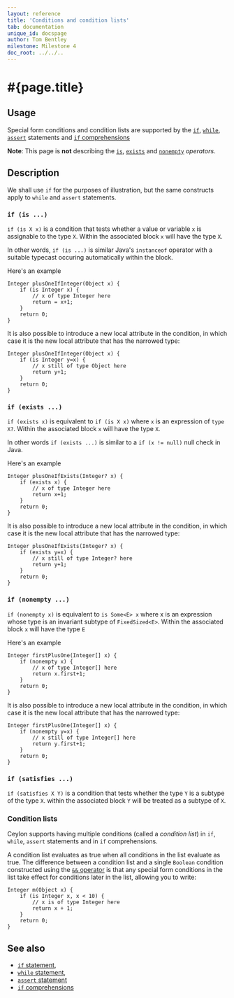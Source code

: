 ```yaml
---
layout: reference
title: 'Conditions and condition lists'
tab: documentation
unique_id: docspage
author: Tom Bentley
milestone: Milestone 4
doc_root: ../../..
---
```


# #{page.title}

## Usage

Special form conditions and condition lists are supported 
by the 
[`if`](../if), 
[`while`](../while), 
[`assert`](../assert) statements and 
[`if` comprehensions](../../epxression/comprehension)

**Note**: This page is **not** describing the 
[`is`](../../operator/is), 
[`exists`](../../operator/exists) and 
[`nonempty`](../../operator/nonempty)
 *operators*.

## Description

We shall use `if` for the purposes of illustration, but the same constructs 
apply to `while` and `assert` statements.

### `if (is ...)`

`if (is X x)` is a condition that tests whether a value or variable `x` is 
assignable to the type `X`. Within the associated block `x` will have the 
type `X`.

In other words, `if (is ...)` is similar Java's `instanceof` operator
with a suitable typecast occuring automatically within the block. 

Here's an example

    Integer plusOneIfInteger(Object x) {
        if (is Integer x) {
            // x of type Integer here
            return = x+1;
        }
        return 0;
    } 

It is also possible to introduce a new local attribute in the condition, in 
which case it is the new local attribute that has the narrowed type:

    Integer plusOneIfInteger(Object x) {
        if (is Integer y=x) {
            // x still of type Object here
            return y+1;
        }
        return 0;
    } 

### `if (exists ...)`

`if (exists x)` is equivalent to `if (is X x)` where `x` is an expression 
of `type X?`. Within the associated block `x` will have the type `X`.

In other words `if (exists ...)` is similar to a `if (x != null)` null check in 
Java.

Here's an example

    Integer plusOneIfExists(Integer? x) {
        if (exists x) {
            // x of type Integer here
            return x+1;
        }
        return 0;
    } 

It is also possible to introduce a new local attribute in the condition, in 
which case it is the new local attribute that has the narrowed type:

    Integer plusOneIfExists(Integer? x) {
        if (exists y=x) {
            // x still of type Integer? here
            return y+1;
        }
        return 0;
    } 

### `if (nonempty ...)`

`if (nonempty x)` is equivalent to `is Some<E> x` where x is an expression 
whose type is an invariant subtype of `FixedSized<E>`.  Within 
the associated block `x` will have the type `E`

Here's an example

    Integer firstPlusOne(Integer[] x) {
        if (nonempty x) {
            // x of type Integer[] here
            return x.first+1;
        }
        return 0;
    } 

It is also possible to introduce a new local attribute in the condition, in 
which case it is the new local attribute that has the narrowed type:

    Integer firstPlusOne(Integer[] x) {
        if (nonempty y=x) {
            // x still of type Integer[] here
            return y.first+1;
        }
        return 0;
    } 

### `if (satisfies ...)`

<!-- m5 -->

`if (satisfies X Y)` is a condition that tests whether the type `Y` is a 
subtype of the type `X`. within the associated block `Y` will be treated 
as a subtype of `X`.

### Condition lists

<!-- m4 -->

Ceylon supports having multiple conditions (called a *condition list*) 
in `if`, `while`, `assert` statements and in `if` comprehensions. 

A condition list evaluates as true when all conditions in the list evaluate as 
true. The difference between a 
condition list and a single `Boolean` condition constructed using the 
[`&&` operator](../../operator/and/)
is that any special form conditions in the list take effect for conditions 
later in the list, allowing you to write:

    Integer m(Object x) {
        if (is Integer x, x < 10) {
            // x is of type Integer here
            return x + 1;
        }
        return 0;
    }

## See also

* [`if` statement](../if), 
* [`while` statement](../while), 
* [`assert` statement](../assert) 
* [`if` comprehensions](../../epxression/comprehension)

